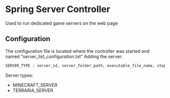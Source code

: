# Spring Server Controller
Used to run dedicated game servers on the web page

## Configuration
The configuration file is located where the controller was started and named "server_list_configuration.txt"
Adding the server:

``` txt
SERVER_TYPE : server_id, server_folder_path, executable_file_name, stop_command, DisplayName

```

Server types:
* MINECRAFT_SERVER
* TERRARIA_SERVER
